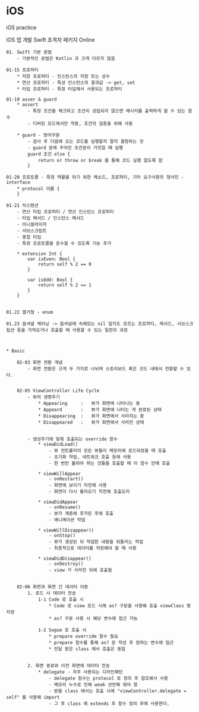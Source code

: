 # iOS
iOS practice


IOS 앱 개발 Swift 초격차 패키지 Online


	01. Swift 기본 문법
		- 기본적인 문법은 Kotlin 과 크게 다르지 않음

	01-15 프로퍼티 
		* 저장 프로퍼티 - 인스턴스의 저장 또는 상수
		* 연산 프로퍼티 - 특성 인스턴스의 결과값 -> get, set
		* 타입 프로퍼티 - 특정 타입에서 사용되는 프로퍼티

	01-19 asser & guard
		* assert
			- 특정 조건을 체크하고 조건이 성립되지 않으면 메시지를 출력하게 할 수 있는 함수
			- 디버킹 모드에서만 작동, 조건의 검증을 위해 사용

		* guard - 방어구문
			- 검사 후 다음에 오는 코드를 실행할지 말지 결정하는 것
			- guard 문에 주어진 조건문이 거짓일 때 실행
			guard 조건 else {
				return or throw or break 를 통해 코드 실행 않도록 함
			}
		
	01-20 프로토콜 - 특정 역활을 하기 위한 메소드, 프로퍼티, 기타 요구사항의 청사진 - interface
		* protocol 이름 {
		}
	
	01-21 익스텐션
		- 연산 타입 프로퍼티 / 연산 인스턴스 프로퍼티
		- 타입 메서드 / 인스턴스 메서드
		- 이니셜라이저
		- 서브스크립트
		- 중첩 타입
		- 특정 프로토콜을 준수할 수 있도록 기능 추가

		* extension Int {
			var isEven: Bool {
				return self % 2 == 0
			}

			var isOdd: Bool {
				return self % 2 == 1
			}
		}


	01.22 열거형 - enum

	01.23 옵셔녈 체이닝 -> 옵셔널에 속해있는 nil 일지도 모르는 프로퍼티, 메서드, 서브스크립션 등을 가져오거나 호출할 때 사용할 수 있는 일련의 과정



	* Basic

		02-03 화면 전환 개념
			- 화면 전환은 크게 두 가지로 나뉘며 스토리보드 혹은 코드 내에서 전환할 수 있다.
		
  
        02-05 ViewController Life Cycle
            - 뷰의 생명주기
                * Appearing     :   뷰가 화면에 나타나는 중
                * Appeard       :   뷰가 화면에 나타는 게 완료된 상태
                * Disappearing  :   뷰가 화면에서 사라지는 중
                * Disappeared   :   뷰가 화면에서 사라진 상태
                
                
            - 생성주기에 맞춰 호출되는 override 함수
                * viewDidLoad()
                    - 뷰 컨트롤러의 모든 뷰들이 메모리에 로드되었을 때 호출
                    - 초기화 작업, 네트워크 호출 등에 사용
                    - 한 번만 불려야 하는 것들을 호출할 때 이 함수 안에 호출
                    
                * viewWillAppear
                    - onRestart()
                    - 화면에 보이기 직전에 사용
                    - 화면이 다시 돌아오기 직전에 호출도미
                    
                * viewDidAppear
                    - onResume()
                    - 뷰가 계층에 추가된 후에 호출
                    - 애니메이션 작업
                    
                * viewWillDisappear()
                    - onStop()
                    - 뷰가 생성된 뒤 작업한 내용을 되돌리는 작업
                    - 최종적으로 데이터를 저장해야 할 때 사용
                    
                * viewDidDisappear()
                    - onDestroy()
                    - view 가 사라진 뒤에 호출됨
                    
                    
        02-06 화면과 화면 간 데이터 이동
            1. 로드 시 데이터 전송
                1-1 Code 로 호출 시
                    * Code 로 view 로드 시에 as? 구문을 사용해 호출 viewClass 명 지정
                    * as? 구문 사용 시 해당 변수에 접근 가능
                    
                1-2 Sugue 로 호출 시
                    * prepare override 함수 필요
                    * prepare 함수를 통해 as? 문 작성 후 원하는 변수에 접근
                    * 전달 받은 class 에서 호출은 동일
            
            
            2. 화면 종료와 이전 화면에 데이터 전송
                * delegate - 자주 사용되는 디자인패턴
                    - delegate 함수는 protocol 로 정의 후 참조해서 사용
                    - 메모리 누수로 인해 weak 선언해 줘야 함
                    - 받을 class 에서는 호출 시에 "viewController.delegate = self" 를 사용해 import
                    - 그 후 class 에 extends 후 함수 정의 후에 사용한다.
